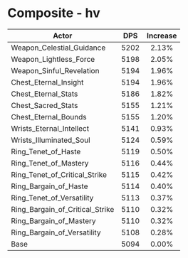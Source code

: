 # Composite - hv
| Actor | DPS | Increase |
|---|:---:|:---:|
|Weapon_Celestial_Guidance|5202|2.13%|
|Weapon_Lightless_Force|5198|2.05%|
|Weapon_Sinful_Revelation|5194|1.96%|
|Chest_Eternal_Insight|5194|1.96%|
|Chest_Eternal_Stats|5186|1.82%|
|Chest_Sacred_Stats|5155|1.21%|
|Chest_Eternal_Bounds|5155|1.20%|
|Wrists_Eternal_Intellect|5141|0.93%|
|Wrists_Illuminated_Soul|5124|0.59%|
|Ring_Tenet_of_Haste|5119|0.50%|
|Ring_Tenet_of_Mastery|5116|0.44%|
|Ring_Tenet_of_Critical_Strike|5115|0.42%|
|Ring_Bargain_of_Haste|5114|0.40%|
|Ring_Tenet_of_Versatility|5113|0.37%|
|Ring_Bargain_of_Critical_Strike|5110|0.32%|
|Ring_Bargain_of_Mastery|5110|0.32%|
|Ring_Bargain_of_Versatility|5108|0.28%|
|Base|5094|0.00%|
